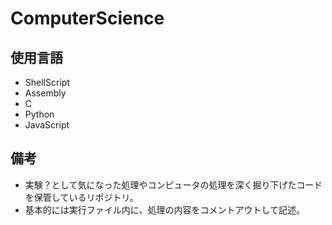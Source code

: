 # ComputerScience

## 使用言語
- ShellScript
- Assembly
- C
- Python
- JavaScript

## 備考
- 実験？として気になった処理やコンピュータの処理を深く掘り下げたコードを保管しているリポジトリ。
- 基本的には実行ファイル内に、処理の内容をコメントアウトして記述。
